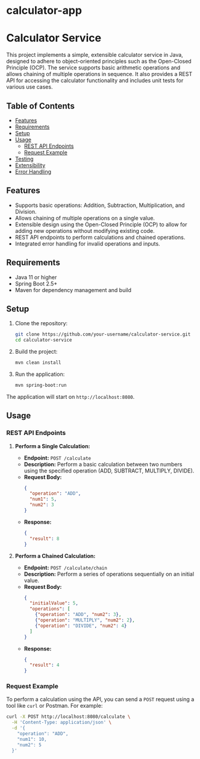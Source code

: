 # calculator-app
# Calculator Service

This project implements a simple, extensible calculator service in Java, designed to adhere to object-oriented principles such as the Open-Closed Principle (OCP). The service supports basic arithmetic operations and allows chaining of multiple operations in sequence. It also provides a REST API for accessing the calculator functionality and includes unit tests for various use cases.

## Table of Contents
- [Features](#features)
- [Requirements](#requirements)
- [Setup](#setup)
- [Usage](#usage)
  - [REST API Endpoints](#rest-api-endpoints)
  - [Request Example](#request-example)
- [Testing](#testing)
- [Extensibility](#extensibility)
- [Error Handling](#error-handling)

## Features
- Supports basic operations: Addition, Subtraction, Multiplication, and Division.
- Allows chaining of multiple operations on a single value.
- Extensible design using the Open-Closed Principle (OCP) to allow for adding new operations without modifying existing code.
- REST API endpoints to perform calculations and chained operations.
- Integrated error handling for invalid operations and inputs.

## Requirements
- Java 11 or higher
- Spring Boot 2.5+
- Maven for dependency management and build

## Setup
1. Clone the repository:
    ```bash
    git clone https://github.com/your-username/calculator-service.git
    cd calculator-service
    ```

2. Build the project:
    ```bash
    mvn clean install
    ```

3. Run the application:
    ```bash
    mvn spring-boot:run
    ```

The application will start on `http://localhost:8080`.

## Usage

### REST API Endpoints

1. **Perform a Single Calculation:**
   - **Endpoint:** `POST /calculate`
   - **Description:** Perform a basic calculation between two numbers using the specified operation (ADD, SUBTRACT, MULTIPLY, DIVIDE).
   - **Request Body:**
     ```json
     {
       "operation": "ADD",
       "num1": 5,
       "num2": 3
     }
     ```
   - **Response:**
     ```json
     {
       "result": 8
     }
     ```

2. **Perform a Chained Calculation:**
   - **Endpoint:** `POST /calculate/chain`
   - **Description:** Perform a series of operations sequentially on an initial value.
   - **Request Body:**
     ```json
     {
       "initialValue": 5,
       "operations": [
         {"operation": "ADD", "num2": 3},
         {"operation": "MULTIPLY", "num2": 2},
         {"operation": "DIVIDE", "num2": 4}
       ]
     }
     ```
   - **Response:**
     ```json
     {
       "result": 4
     }
     ```

### Request Example
To perform a calculation using the API, you can send a `POST` request using a tool like `curl` or Postman. For example:

```bash
curl -X POST http://localhost:8080/calculate \
  -H 'Content-Type: application/json' \
  -d '{
    "operation": "ADD",
    "num1": 10,
    "num2": 5
  }'
